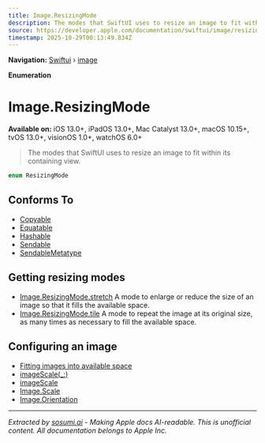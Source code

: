 ```yaml
---
title: Image.ResizingMode
description: The modes that SwiftUI uses to resize an image to fit within its containing view.
source: https://developer.apple.com/documentation/swiftui/image/resizingmode
timestamp: 2025-10-29T00:13:49.834Z
---
```


**Navigation:** [Swiftui](/documentation/swiftui) › [image](/documentation/swiftui/image)

**Enumeration**

# Image.ResizingMode

**Available on:** iOS 13.0+, iPadOS 13.0+, Mac Catalyst 13.0+, macOS 10.15+, tvOS 13.0+, visionOS 1.0+, watchOS 6.0+

> The modes that SwiftUI uses to resize an image to fit within its containing view.

```swift
enum ResizingMode
```

## Conforms To

- [Copyable](/documentation/Swift/Copyable)
- [Equatable](/documentation/Swift/Equatable)
- [Hashable](/documentation/Swift/Hashable)
- [Sendable](/documentation/Swift/Sendable)
- [SendableMetatype](/documentation/Swift/SendableMetatype)

## Getting resizing modes

- [Image.ResizingMode.stretch](/documentation/swiftui/image/resizingmode/stretch) A mode to enlarge or reduce the size of an image so that it fills the available space.
- [Image.ResizingMode.tile](/documentation/swiftui/image/resizingmode/tile) A mode to repeat the image at its original size, as many times as necessary to fill the available space.

## Configuring an image

- [Fitting images into available space](/documentation/swiftui/fitting-images-into-available-space)
- [imageScale(_:)](/documentation/swiftui/view/imagescale(_:))
- [imageScale](/documentation/swiftui/environmentvalues/imagescale)
- [Image.Scale](/documentation/swiftui/image/scale)
- [Image.Orientation](/documentation/swiftui/image/orientation)

---

*Extracted by [sosumi.ai](https://sosumi.ai) - Making Apple docs AI-readable.*
*This is unofficial content. All documentation belongs to Apple Inc.*
